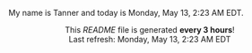 My name is Tanner and today is Monday, May 13, 2:23 AM EDT.

<p align="center">This <i>README</i> file is generated <b>every 3 hours</b>!</br>Last refresh: Monday, May 13, 2:23 AM EDT<br /></p>
